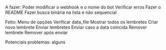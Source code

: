 A fazer:
    Poder modificar o webhook e o nome do bot
    Verificar erros
    Fazer o README
    Fazer busca binária na lista e não sequencial



Feito:
    Menu de opções
    Verificar data_file
    Mostrar todos os lembretes
    Criar novo lembrete
    Enviar lembretes
    Enviar caso a data coincida
    Remover lembrete
    Remover após enviar


Potenciais problemas:
    alguns